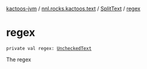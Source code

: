 [kactoos-jvm](../../index.md) / [nnl.rocks.kactoos.text](../index.md) / [SplitText](index.md) / [regex](./regex.md)

# regex

`private val regex: `[`UncheckedText`](../-unchecked-text/index.md)

The regex

